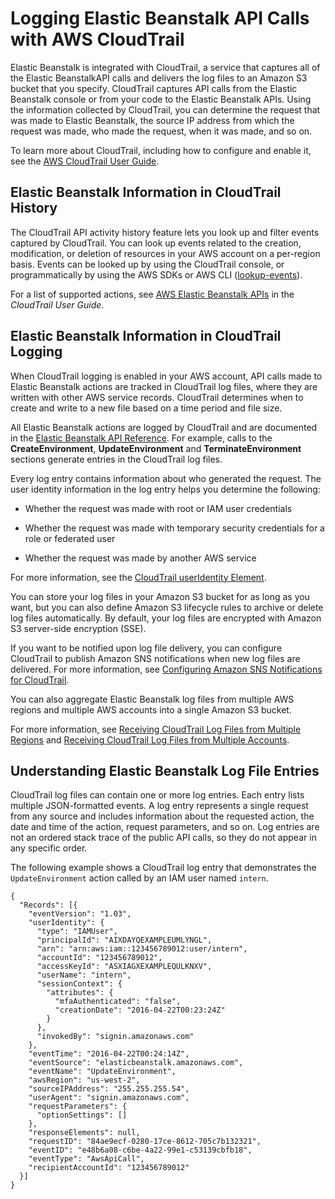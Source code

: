 # Logging Elastic Beanstalk API Calls with AWS CloudTrail<a name="AWSHowTo.cloudtrail"></a>

Elastic Beanstalk is integrated with CloudTrail, a service that captures all of the Elastic BeanstalkAPI calls and delivers the log files to an Amazon S3 bucket that you specify\. CloudTrail captures API calls from the Elastic Beanstalk console or from your code to the Elastic Beanstalk APIs\. Using the information collected by CloudTrail, you can determine the request that was made to Elastic Beanstalk, the source IP address from which the request was made, who made the request, when it was made, and so on\. 

To learn more about CloudTrail, including how to configure and enable it, see the [AWS CloudTrail User Guide](http://docs.aws.amazon.com/awscloudtrail/latest/userguide/)\.

## Elastic Beanstalk Information in CloudTrail History<a name="elastic-beanstalk-info-in-cloudtrail-history"></a>

The CloudTrail API activity history feature lets you look up and filter events captured by CloudTrail\. You can look up events related to the creation, modification, or deletion of resources in your AWS account on a per\-region basis\. Events can be looked up by using the CloudTrail console, or programmatically by using the AWS SDKs or AWS CLI \([lookup\-events](http://docs.aws.amazon.com/cli/latest/reference/cloudtrail/lookup-events.html)\)\. 

For a list of supported actions, see [AWS Elastic Beanstalk APIs](http://docs.aws.amazon.com/awscloudtrail/latest/userguide/view-cloudtrail-events-supported-services.html#view-cloudtrail-events-supported-apis-elasticbeanstalk) in the *CloudTrail User Guide*\.

## Elastic Beanstalk Information in CloudTrail Logging<a name="elastic-beanstalk-info-in-cloudtrail-logging"></a>

When CloudTrail logging is enabled in your AWS account, API calls made to Elastic Beanstalk actions are tracked in CloudTrail log files, where they are written with other AWS service records\. CloudTrail determines when to create and write to a new file based on a time period and file size\.

All Elastic Beanstalk actions are logged by CloudTrail and are documented in the [Elastic Beanstalk API Reference](http://docs.aws.amazon.com/elasticbeanstalk/latest/api/)\. For example, calls to the **CreateEnvironment**, **UpdateEnvironment** and **TerminateEnvironment** sections generate entries in the CloudTrail log files\. 

Every log entry contains information about who generated the request\. The user identity information in the log entry helps you determine the following: 

+ Whether the request was made with root or IAM user credentials

+ Whether the request was made with temporary security credentials for a role or federated user

+ Whether the request was made by another AWS service

For more information, see the [CloudTrail userIdentity Element](http://docs.aws.amazon.com/awscloudtrail/latest/userguide/cloudtrail-event-reference-user-identity.html)\.

You can store your log files in your Amazon S3 bucket for as long as you want, but you can also define Amazon S3 lifecycle rules to archive or delete log files automatically\. By default, your log files are encrypted with Amazon S3 server\-side encryption \(SSE\)\.

If you want to be notified upon log file delivery, you can configure CloudTrail to publish Amazon SNS notifications when new log files are delivered\. For more information, see [Configuring Amazon SNS Notifications for CloudTrail](http://docs.aws.amazon.com/awscloudtrail/latest/userguide/getting_notifications_top_level.html)\.

You can also aggregate Elastic Beanstalk log files from multiple AWS regions and multiple AWS accounts into a single Amazon S3 bucket\. 

For more information, see [Receiving CloudTrail Log Files from Multiple Regions](http://docs.aws.amazon.com/awscloudtrail/latest/userguide/cloudtrail-receive-logs-from-multiple-accounts.html) and [Receiving CloudTrail Log Files from Multiple Accounts](http://docs.aws.amazon.com/awscloudtrail/latest/userguide/cloudtrail-receive-logs-from-multiple-accounts.html)\.

## Understanding Elastic Beanstalk Log File Entries<a name="understanding-elastic-beanstalk-entries"></a>

CloudTrail log files can contain one or more log entries\. Each entry lists multiple JSON\-formatted events\. A log entry represents a single request from any source and includes information about the requested action, the date and time of the action, request parameters, and so on\. Log entries are not an ordered stack trace of the public API calls, so they do not appear in any specific order\.

The following example shows a CloudTrail log entry that demonstrates the `UpdateEnvironment` action called by an IAM user named `intern`\.

```
{
  "Records": [{
    "eventVersion": "1.03",
    "userIdentity": {
      "type": "IAMUser",
      "principalId": "AIXDAYQEXAMPLEUMLYNGL",
      "arn": "arn:aws:iam::123456789012:user/intern",
      "accountId": "123456789012",
      "accessKeyId": "ASXIAGXEXAMPLEQULKNXV",
      "userName": "intern",
      "sessionContext": {
        "attributes": {
          "mfaAuthenticated": "false",
          "creationDate": "2016-04-22T00:23:24Z"
        }
      },
      "invokedBy": "signin.amazonaws.com"
    },
    "eventTime": "2016-04-22T00:24:14Z",
    "eventSource": "elasticbeanstalk.amazonaws.com",
    "eventName": "UpdateEnvironment",
    "awsRegion": "us-west-2",
    "sourceIPAddress": "255.255.255.54",
    "userAgent": "signin.amazonaws.com",
    "requestParameters": {
      "optionSettings": []
    },
    "responseElements": null,
    "requestID": "84ae9ecf-0280-17ce-8612-705c7b132321",
    "eventID": "e48b6a08-c6be-4a22-99e1-c53139cbfb18",
    "eventType": "AwsApiCall",
    "recipientAccountId": "123456789012"
  }]
}
```